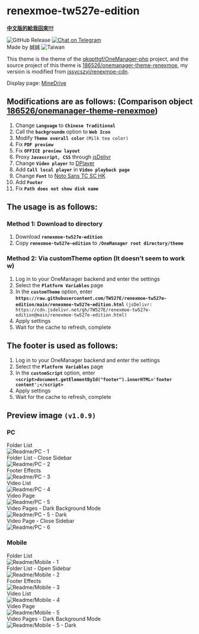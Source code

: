# renexmoe-tw527e-edition

[**中文版的給我回來!!!**](README.md)

![GitHub Release](https://img.shields.io/github/v/release/TW527E/renexmoe-tw527e-edition.svg?include_prereleases&logo=Acclaim&style=for-the-badge)
<a href="https://t.me/Cheng_Group">
  <img src="https://img.shields.io/badge/-Chat%20on%20Telegram-blue?style=for-the-badge&logo=Telegram" alt="Chat on Telegram">
</a><br>
Made by 誠誠 <img src="https://img.shields.io/badge/-Taiwan-ff1f4b?style=for-the-badge&logo=Headspace" alt="Taiwan">

This theme is the theme of the [qkqpttgf/OneManager-php](https://github.com/qkqpttgf/OneManager-php) project, and the source project of this theme is [186526/onemanager-theme-renexmoe](https://github.com/186526/onemanager-theme-renexmoe), my version is modified from [jssycszyj/renexmoe-cdn](https://github.com/jssycszyj/renexmoe-cdn).

Display page: [MineDrive](https://d.tw527e.eu.org)

## Modifications are as follows: (Comparison object [186526/onemanager-theme-renexmoe](https://github.com/186526/onemanager-theme-renexmoe))

1. Change **`Language`** to **`Chinese Traditional`**
2. Call the **`backgroundm`** option to **`Web Icon`**
3. Modify **`Theme overall color`** `(Milk tea color)`
4. Fix **`PDF preview`**
5. Fix **`OFFICE preview layout`**
6. Proxy **`Javascript, CSS`** through [jsDelivr](https://jsdelivr.com)
7. Change **`Video player`** to [DPlayer](https://dplayer.js.org)
8. Add **`Call local player`** in **`Video playback page`**
9. Change **`Font`** to [Noto Sans TC SC HK](https://fonts.google.com/noto/fonts)
10. Add **`Footer`**
11. Fix **`Path does not show disk name`**

## The usage is as follows:

### Method 1: Download to directory

1. Download **`renexmoe-tw527e-edition`**
2. Copy **`renexmoe-tw527e-edition`** to **`/OneManager root directory/theme`**

### Method 2: Via customTheme option (It doesn't seem to work w)

1. Log in to your OneManager backend and enter the settings
2. Select the **`Platform Variables`** page
3. In the **`customTheme`** option, enter **`https://raw.githubusercontent.com/TW527E/renexmoe-tw527e-edition/main/renexmoe-tw527e-edition.html`** `(jsDelivr: https://cdn.jsdelivr.net/gh/TW527E/renexmoe-tw527e-edition@main/renexmoe-tw527e-edition.html)`
4. Apply settings
5. Wait for the cache to refresh, complete

## The footer is used as follows:

1. Log in to your OneManager backend and enter the settings
2. Select the **`Platform Variables`** page
3. In the **`customScript`** option, enter **`<script>document.getElementById("footer").innerHTML='footer content';</script>`**
4. Apply settings
5. Wait for the cache to refresh, complete

## Preview image `(v1.0.9)`

### PC

Folder List <br>
<img src="Readme/PC - 1.png" alt="Readme/PC - 1"> <br>
Folder List - Close Sidebar <br>
<img src="Readme/PC - 2.png" alt="Readme/PC - 2"> <br>
Footer Effects <br>
<img src="Readme/PC - 3.png" alt="Readme/PC - 3"> <br>
Video List <br>
<img src="Readme/PC - 4.png" alt="Readme/PC - 4"> <br>
Video Page <br>
<img src="Readme/PC - 5.png" alt="Readme/PC - 5"> <br>
Video Pages - Dark Background Mode <br>
<img src="Readme/PC - 5 - Dark.png" alt="Readme/PC - 5 - Dark"> <br>
Video Page - Close Sidebar <br>
<img src="Readme/PC - 6.png" alt="Readme/PC - 6"> <br>

### Mobile

Folder List <br>
<img src="Readme/Mobile - 1.png" alt="Readme/Mobile - 1"> <br>
Folder List - Open Sidebar <br>
<img src="Readme/Mobile - 2.png" alt="Readme/Mobile - 2"> <br>
Footer Effects <br>
<img src="Readme/Mobile - 3.png" alt="Readme/Mobile - 3"> <br>
Video List <br>
<img src="Readme/Mobile - 4.png" alt="Readme/Mobile - 4"> <br>
Video Page <br>
<img src="Readme/Mobile - 5.png" alt="Readme/Mobile - 5"> <br>
Video Pages - Dark Background Mode <br>
<img src="Readme/Mobile - 5 - Dark.png" alt="Readme/Mobile - 5 - Dark">